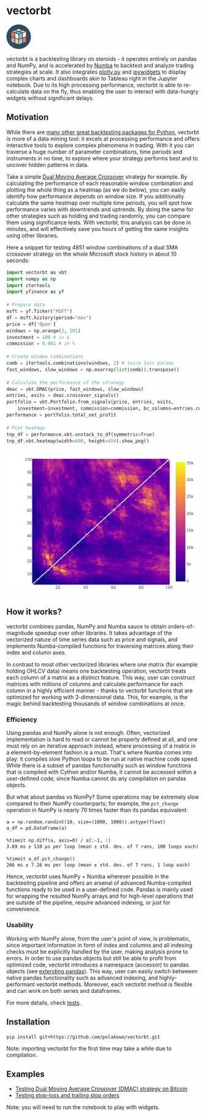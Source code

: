 # vectorbt

![Made by Vectors Market](logo.png)

vectorbt is a backtesting library on steroids - it operates entirely on pandas and NumPy, and is accelerated by [Numba](https://github.com/numba/numba) to backtest and analyze trading strategies at scale. It also integrates [plotly.py](https://github.com/plotly/plotly.py) and [ipywidgets](https://github.com/jupyter-widgets/ipywidgets) to display complex charts and dashboards akin to Tableau right in the Jupyter notebook. Due to its high processing performance, vectorbt is able to re-calculate data on the fly, thus enabling the user to interact with data-hungry widgets without significant delays.

## Motivation

While there are [many other great backtesting packages for Python](https://github.com/mementum/backtrader#alternatives), vectorbt is more of a data mining tool: it excels at processing performance and offers interactive tools to explore complex phenomena in trading. With it you can traverse a huge number of parameter combinations, time periods and instruments in no time, to explore where your strategy performs best and to uncover hidden patterns in data.

Take a simple [Dual Moving Average Crossover](https://en.wikipedia.org/wiki/Moving_average_crossover) strategy for example. By calculating the performance of each reasonable window combination and plotting the whole thing as a heatmap (as we do below), you can easily identify how performance depends on window size. If you additionally calculate the same heatmap over multiple time periods, you will spot how performance varies with downtrends and uptrends. By doing the same for other strategies such as holding and trading randomly, you can compare them using significance tests. With vectorbt, this analysis can be done in minutes, and will effectively save you hours of getting the same insights using other libraries.

Here a snippet for testing 4851 window combinations of a dual SMA crossover strategy on the whole Microsoft stock history in about 10 seconds:

```python
import vectorbt as vbt
import numpy as np
import itertools
import yfinance as yf

# Prepare data
msft = yf.Ticker("MSFT")
df = msft.history(period="max")
price = df['Open']
windows = np.arange(2, 101)
investment = 100 # in $
commission = 0.001 # in %

# Create window combinations
comb = itertools.combinations(windows, 2) # twice less params
fast_windows, slow_windows = np.asarray(list(comb)).transpose()

# Calculate the performance of the strategy
dmac = vbt.DMAC(price, fast_windows, slow_windows)
entries, exits = dmac.crossover_signals()
portfolio = vbt.Portfolio.from_signals(price, entries, exits, 
    investment=investment, commission=commission, bc_columns=entries.columns)
performance = portfolio.total_net_profit

# Plot heatmap
tnp_df = performance.vbt.unstack_to_df(symmetric=True)
tnp_df.vbt.heatmap(width=600, height=450).show_png()
```

![msft_heatmap.png](msft_heatmap.png)

## How it works?

vectorbt combines pandas, NumPy and Numba sauce to obtain orders-of-magnitude speedup over other libraries. It takes advantage of the vectorized nature of time series data such as price and signals, and implements Numba-compiled functions for traversing matrices along their index and column axes. 

In contrast to most other vectorized libraries where one matrix (for example holding OHLCV data) means one backtesting operation, vectorbt treats each column of a matrix as a distinct feature. This way, user can construct matrices with millions of columns and calculate performance for each column in a highly efficient manner - thanks to vectorbt functions that are optimized for working with 2-dimensional data. This, for example, is the magic behind backtesting thousands of window combinations at once.

### Efficiency

Using pandas and NumPy alone is not enough. Often, vectorized implementation is hard to read or cannot be properly defined at all, and one must rely on an iterative approach instead, where processing of a matrix in a element-by-element fashion is a must. That's where Numba comes into play: it compiles slow Python loops to be run at native machine code speed. While there is a subset of pandas functionality such as window functions that is compiled with Cython and/or Numba, it cannot be accessed within a user-defined code, since Numba cannot do any compilation on pandas objects.

But what about pandas vs NumPy? Some operations may be extremely slow compared to their NumPy counterparts; for example, the `pct_change` operation in NumPy is nearly 70 times faster than its pandas equivalent:

```
a = np.random.randint(10, size=(1000, 1000)).astype(float)
a_df = pd.DataFrame(a)

%timeit np.diff(a, axis=0) / a[:-1, :]
3.69 ms ± 110 µs per loop (mean ± std. dev. of 7 runs, 100 loops each)

%timeit a_df.pct_change()
266 ms ± 7.26 ms per loop (mean ± std. dev. of 7 runs, 1 loop each)
```

Hence, vectorbt uses NumPy + Numba wherever possible in the backtesting pipeline and offers an arsenal of advanced Numba-compiled functions ready to be used in a user-defined code. Pandas is mainly used for wrapping the resulted NumPy arrays and for high-level operations that are outside of the pipeline, require advanced indexing, or just for convenience.

### Usability

Working with NumPy alone, from the user's point of view, is problematic, since important information in form of index and columns and all indexing checks must be explicitly handled by the user, making analysis prone to errors. In order to use pandas objects but still be able to profit from optimized code, vectorbt introduces a namespace (accessor) to pandas objects (see [extending pandas](https://pandas.pydata.org/pandas-docs/stable/development/extending.html)). This way, user can easily switch betweeen native pandas functionality such as advanced indexing, and highly-performant vectorbt methods. Moreover, each vectorbt method is flexible and can work on both series and dataframes.

For more details, check [tests](tests/Modules.ipynb).

## Installation

```
pip install git+https://github.com/polakowo/vectorbt.git
```

Note: importing vectorbt for the first time may take a while due to compilation.

## Examples

- [Testing Dual Moving Average Crossover (DMAC) strategy on Bitcoin](examples/Bitcoin_DMAC.ipynb)
- [Testing stop-loss and trailing stop orders](examples/StopLoss.ipynb)

Note: you will need to run the notebook to play with widgets.
